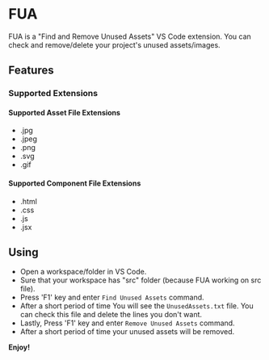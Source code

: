 # FUA

FUA is a "Find and Remove Unused Assets" VS Code extension.
You can check and remove/delete your project's unused assets/images.

## Features

### Supported Extensions

#### Supported Asset File Extensions

- .jpg
- .jpeg
- .png
- .svg
- .gif

#### Supported Component File Extensions

- .html
- .css
- .js
- .jsx

## Using

- Open a workspace/folder in VS Code.
- Sure that your workspace has "src" folder (because FUA working on src file).
- Press 'F1' key and enter `Find Unused Assets` command.
- After a short period of time You will see the `UnusedAssets.txt` file. You can check this file and delete the lines you don't want.
- Lastly, Press 'F1' key and enter `Remove Unused Assets` command.
- After a short period of time your unused assets will be removed.

**Enjoy!**
